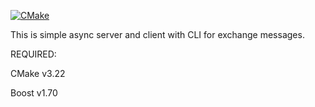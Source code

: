 [![CMake](https://github.com/Lumenjer/Simple_Server_Client/actions/workflows/cmake.yml/badge.svg)](https://github.com/Lumenjer/Simple_Server_Client/actions/workflows/cmake.yml)

This is simple async server and client with CLI for exchange messages.

REQUIRED:

CMake v3.22

Boost v1.70
